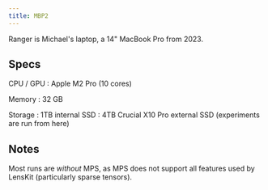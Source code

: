 ```yaml
---
title: MBP2
---
```


Ranger is Michael's laptop, a 14" MacBook Pro from 2023.

## Specs

CPU / GPU
:   Apple M2 Pro (10 cores)

Memory
:   32 GB

Storage
:   1TB internal SSD
:   4TB Crucial X10 Pro external SSD (experiments are run from here)

## Notes

Most runs are *without* MPS, as MPS does not support all features used by
LensKit (particularly sparse tensors).
